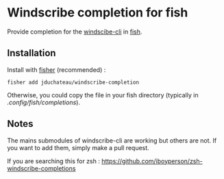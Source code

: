 # Windscribe completion for fish

Provide completion for the [windscibe-cli](https://windscribe.com/guides/linux) in [fish](https://fishshell.com).

## Installation

Install with [fisher](https://github.com/jorgebucaran/fisher) (recommended) :
```fish
fisher add jduchateau/windscribe-completion
```

Otherwise, you could copy the file in your fish directory (typically in _.config/fish/completions_).


## Notes

The mains submodules of windscribe-cli are working but others are not.
If you want to add them, simply make a pull request.

If you are searching this for zsh : https://github.com/iboyperson/zsh-windscribe-completions

